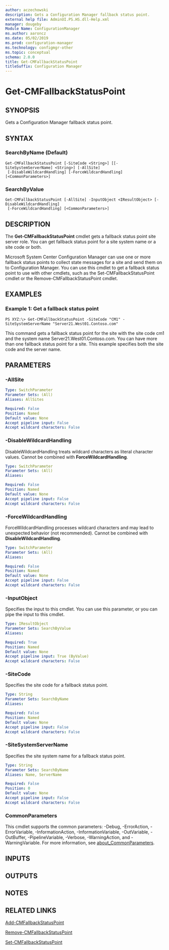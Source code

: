 ```yaml
---
author: aczechowski
description: Gets a Configuration Manager fallback status point.
external help file: AdminUI.PS.HS.dll-Help.xml
manager: dougeby
Module Name: ConfigurationManager
ms.author: aaroncz
ms.date: 05/02/2019
ms.prod: configuration-manager
ms.technology: configmgr-other
ms.topic: conceptual
schema: 2.0.0
title: Get-CMFallbackStatusPoint
titleSuffix: Configuration Manager
---
```


# Get-CMFallbackStatusPoint

## SYNOPSIS
Gets a Configuration Manager fallback status point.

## SYNTAX

### SearchByName (Default)
```
Get-CMFallbackStatusPoint [-SiteCode <String>] [[-SiteSystemServerName] <String>] [-AllSite]
 [-DisableWildcardHandling] [-ForceWildcardHandling] [<CommonParameters>]
```

### SearchByValue
```
Get-CMFallbackStatusPoint [-AllSite] -InputObject <IResultObject> [-DisableWildcardHandling]
 [-ForceWildcardHandling] [<CommonParameters>]
```

## DESCRIPTION
The **Get-CMFallbackStatusPoint** cmdlet gets a fallback status point site server role.
You can get fallback status point for a site system name or a site code or both.

Microsoft System Center Configuration Manager can use one or more fallback status points to collect state messages for a site and send them on to Configuration Manager.
You can use this cmdlet to get a fallback status point to use with other cmdlets, such as the Set-CMFallbackStatusPoint cmdlet or the Remove-CMFallbackStatusPoint cmdlet.

## EXAMPLES

### Example 1: Get a fallback status point
```
PS XYZ:\> Get-CMFallbackStatusPoint -SiteCode "CM1" -SiteSystemServerName "Server21.West01.Contoso.com"
```

This command gets a fallback status point for the site with the site code cm1 and the system name Server21.West01.Contoso.com.
You can have more than one fallback status point for a site.
This example specifies both the site code and the server name.

## PARAMETERS

### -AllSite
```yaml
Type: SwitchParameter
Parameter Sets: (All)
Aliases: AllSites

Required: False
Position: Named
Default value: None
Accept pipeline input: False
Accept wildcard characters: False
```

### -DisableWildcardHandling
DisableWildcardHandling treats wildcard characters as literal character values. Cannot be combined with **ForceWildcardHandling**.

```yaml
Type: SwitchParameter
Parameter Sets: (All)
Aliases:

Required: False
Position: Named
Default value: None
Accept pipeline input: False
Accept wildcard characters: False
```

### -ForceWildcardHandling
ForceWildcardHandling processes wildcard characters and may lead to unexpected behavior (not recommended). Cannot be combined with **DisableWildcardHandling**.

```yaml
Type: SwitchParameter
Parameter Sets: (All)
Aliases:

Required: False
Position: Named
Default value: None
Accept pipeline input: False
Accept wildcard characters: False
```

### -InputObject
Specifies the input to this cmdlet. 
You can use this parameter, or you can pipe the input to this cmdlet. 

```yaml
Type: IResultObject
Parameter Sets: SearchByValue
Aliases:

Required: True
Position: Named
Default value: None
Accept pipeline input: True (ByValue)
Accept wildcard characters: False
```

### -SiteCode
Specifies the site code for a fallback status point.

```yaml
Type: String
Parameter Sets: SearchByName
Aliases:

Required: False
Position: Named
Default value: None
Accept pipeline input: False
Accept wildcard characters: False
```

### -SiteSystemServerName
Specifies the site system name for a fallback status point.

```yaml
Type: String
Parameter Sets: SearchByName
Aliases: Name, ServerName

Required: False
Position: 0
Default value: None
Accept pipeline input: False
Accept wildcard characters: False
```

### CommonParameters
This cmdlet supports the common parameters: -Debug, -ErrorAction, -ErrorVariable, -InformationAction, -InformationVariable, -OutVariable, -OutBuffer, -PipelineVariable, -Verbose, -WarningAction, and -WarningVariable. For more information, see [about_CommonParameters](http://go.microsoft.com/fwlink/?LinkID=113216).

## INPUTS

## OUTPUTS

## NOTES

## RELATED LINKS

[Add-CMFallbackStatusPoint](Add-CMFallbackStatusPoint.md)

[Remove-CMFallbackStatusPoint](Remove-CMFallbackStatusPoint.md)

[Set-CMFallbackStatusPoint](Set-CMFallbackStatusPoint.md)


